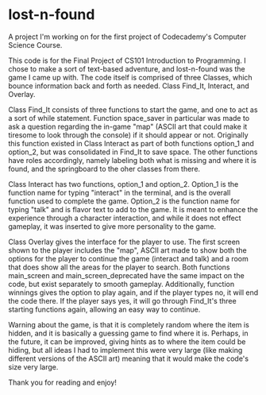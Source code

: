 # lost-n-found
A project I'm working on for the first project of Codecademy's Computer Science Course.


This code is for the Final Project of CS101 Introduction to Programming. I chose to make a sort of text-based adventure, and lost-n-found was the game I came up with.
The code itself is comprised of three Classes, which bounce information back and forth as needed. Class Find_It, Interact, and Overlay.

Class Find_It consists of three functions to start the game, and one to act as a sort of while statement. Function space_saver in particular was made to ask a question regarding the in-game "map" (ASCII art that could make it tiresome to look through the console) if it should appear or not. Originally this function existed in Class Interact as part of both functions option_1 and option_2, but was consolidated in Find_It to save space. The other functions have roles accordingly, namely labeling both what is missing and where it is found, and the springboard to the oher classes from there.

Class Interact has two functions, option_1 and option_2. Option_1 is the function name for typing "interact" in the terminal, and is the overall function used to complete the game. Option_2 is the function name for typing "talk" and is flavor text to add to the game. It is meant to enhance the experience through a character interaction, and while it does not effect gameplay, it was inserted to give more personality to the game.

Class Overlay gives the interface for the player to use. The first screen shown to the player includes the "map", ASCII art made to show both the options for the player to continue the game (interact and talk) and a room that does show all the areas for the player to search.  Both functions main_screen and main_screen_deprecated have the same impact on the code, but exist separately to smooth gameplay. Additionally, function winnings gives the option to play again, and if the player types no, it will end the code there. If the player says yes, it will go through Find_It's three starting functions again, allowing an easy way to continue.

Warning about the game, is that it is completely random where the item is hidden, and it is basically a guessing game to find where it is. Perhaps, in the future, it can be improved, giving hints as to where the item could be hiding, but all ideas I had to implement this were very large (like making different versions of the ASCII art) meaning that it would make the code's size very large.

Thank you for reading and enjoy!
